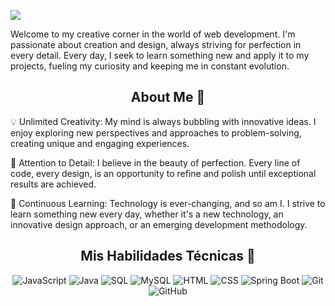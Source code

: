 ![](https://github.com/AnyelaGil/IMG/blob/main/Banner-git-.jpg)
<p>Welcome to my creative corner in the world of web development. I'm passionate about creation and design, always striving for perfection in every detail. Every day, I seek to learn something new and apply it to my projects, fueling my curiosity and keeping me in constant evolution.</p>
<h2 ALIGN="center">About Me 🚀</h2>
<p>💡 Unlimited Creativity: My mind is always bubbling with innovative ideas. I enjoy exploring new perspectives and approaches to problem-solving, creating unique and engaging experiences.

🎨 Attention to Detail: I believe in the beauty of perfection. Every line of code, every design, is an opportunity to refine and polish until exceptional results are achieved.

🌱 Continuous Learning: Technology is ever-changing, and so am I. I strive to learn something new every day, whether it's a new technology, an innovative design approach, or an emerging development methodology.</p>
<div align = "center">
  
<h2>Mis Habilidades Técnicas 🚀</h2>

![JavaScript](https://img.shields.io/badge/-JavaScript-F7DF1E?style=flat-square&logo=javascript&logoColor=black)  ![Java](https://img.shields.io/badge/-Java-007396?style=flat-square&logo=java&logoColor=white)  ![SQL](https://img.shields.io/badge/-SQL-4479A1?style=flat-square&logo=sql&logoColor=white)  ![MySQL](https://img.shields.io/badge/-MySQL-4479A1?style=flat-square&logo=mysql&logoColor=white)  ![HTML](https://img.shields.io/badge/-HTML5-E34F26?style=flat-square&logo=html5&logoColor=white)  ![CSS](https://img.shields.io/badge/-CSS3-1572B6?style=flat-square&logo=css3&logoColor=white)  ![Spring Boot](https://img.shields.io/badge/-Spring%20Boot-6DB33F?style=flat-square&logo=spring&logoColor=white) ![Git](https://img.shields.io/badge/-Git-F05032?style=flat-square&logo=git&logoColor=white) ![GitHub](https://img.shields.io/badge/-GitHub-181717?style=flat-square&logo=github&logoColor=white)
</div>















